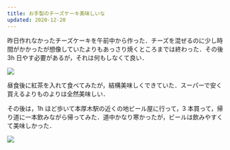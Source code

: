```yaml
---
title: お手製のチーズケーキ美味しいな
updated: 2020-12-20
---
```


昨日作れなかったチーズケーキを午前中から作った．チーズを混ぜるのに少し時間がかかったが想像していたよりもあっさり焼くところまでは終わった．その後 3h 日やす必要があるが，それは何もしなくて良い．

![](https://lh3.googleusercontent.com/pw/ACtC-3eGUSSrulZo6IUtyLSqItvXQPNT2kYHVfluSBuOjs8k7RmVdJl_n4ASmdPotniZ40r9guAdl9lAF6mMeL8XTXWwdLw29-H2SL-bfFXCug1zafd26S4cICRx0UyUrRuFaqwyeWg8BVwL_lTBCToR-Hgzbw=w2043-h1532-no?authuser=0)

昼食後に紅茶を入れて食べてみたが，結構美味しくできていた．スーパーで安く買えるよりものよりは全然美味しい．

その後は，1h ほど歩いて本厚木駅の近くの地ビール屋に行って，3 本買って，帰り道に一本飲みながら帰ってみた．道中かなり寒かったが，ビールは飲みやすくて美味しかった．

![](https://lh3.googleusercontent.com/pw/ACtC-3e5BPU-b92s9XFpZbZ_1ecoyaVu8j9X9ldu0bXmKXqh01czZQzlLI5M8XGXJ8TjXKSolYS02QGYxgFdYlIWGx5_RzNQUPQbEp93pXXnFCcAklLryHZqsZnl97jtFROE_GxxhTb8dpB70n4pXPoCEOW15Q=w2043-h1532-no?authuser=0)
